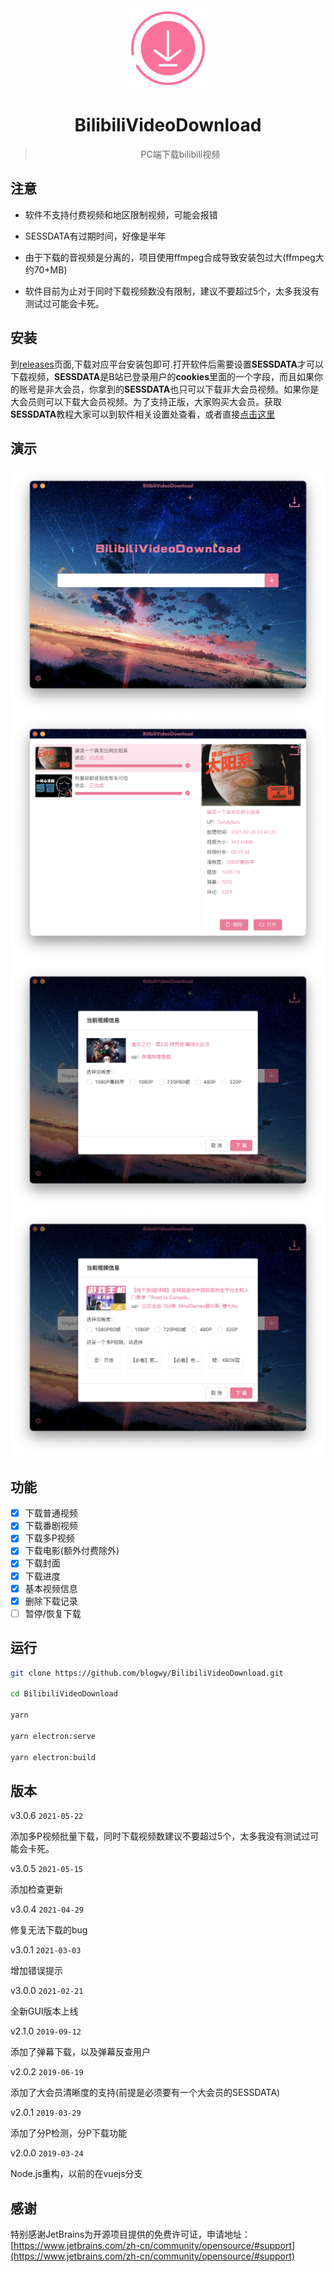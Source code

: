 <div align="center">
  <img src="./build/icons/256x256.png" alt="" width="128">
  <h1>BilibiliVideoDownload</h1>
  <blockquote>PC端下载bilibili视频</blockquote>
</div>

## 注意

* 软件不支持付费视频和地区限制视频，可能会报错

* SESSDATA有过期时间，好像是半年

* 由于下载的音视频是分离的，项目使用ffmpeg合成导致安装包过大(ffmpeg大约70+MB)

* 软件目前为止对于同时下载视频数没有限制，建议不要超过5个，太多我没有测试过可能会卡死。

## 安装

到[releases](https://github.com/blogwy/BilibiliVideoDownload/releases)页面,下载对应平台安装包即可.打开软件后需要设置**SESSDATA**才可以下载视频，**SESSDATA**是B站已登录用户的**cookies**里面的一个字段，而且如果你的账号是非大会员，你拿到的**SESSDATA**也只可以下载非大会员视频。如果你是大会员则可以下载大会员视频。为了支持正版，大家购买大会员。获取**SESSDATA**教程大家可以到软件相关设置处查看，或者直接[点击这里](https://blog.wangyu.link/2020/01/25/2020-01-25/)

## 演示

![1](./screenshots/1.png)
![2](./screenshots/2.png)
![3](./screenshots/3.png)
![4](./screenshots/4.png)


## 功能

* [x] 下载普通视频
* [x] 下载番剧视频
* [x] 下载多P视频
* [x] 下载电影(额外付费除外)
* [x] 下载封面
* [x] 下载进度
* [x] 基本视频信息
* [x] 删除下载记录
* [ ] 暂停/恢复下载

## 运行

```bash
git clone https://github.com/blogwy/BilibiliVideoDownload.git

cd BilibiliVideoDownload

yarn

yarn electron:serve

yarn electron:build
```
## 版本

v3.0.6 `2021-05-22`

添加多P视频批量下载，同时下载视频数建议不要超过5个，太多我没有测试过可能会卡死。

v3.0.5 `2021-05-15`

添加检查更新

v3.0.4 `2021-04-29`

修复无法下载的bug

v3.0.1 `2021-03-03`

增加错误提示

v3.0.0 `2021-02-21`

全新GUI版本上线

v2.1.0 `2019-09-12`

添加了弹幕下载，以及弹幕反查用户

v2.0.2 `2019-06-19`

添加了大会员清晰度的支持(前提是必须要有一个大会员的SESSDATA)

v2.0.1 `2019-03-29`

添加了分P检测，分P下载功能

v2.0.0 `2019-03-24`

Node.js重构，以前的在vuejs分支

## 感谢

特别感谢JetBrains为开源项目提供的免费许可证，申请地址：[https://www.jetbrains.com/zh-cn/community/opensource/#support](https://www.jetbrains.com/zh-cn/community/opensource/#support)

